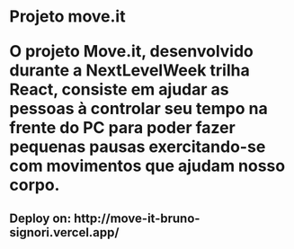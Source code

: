 <h1> Projeto move.it

O projeto Move.it, desenvolvido durante a NextLevelWeek trilha React, consiste em ajudar as pessoas à controlar seu tempo na frente do PC para poder fazer pequenas pausas exercitando-se com movimentos que ajudam nosso corpo.


<h2>Deploy on: http://move-it-bruno-signori.vercel.app/
  
